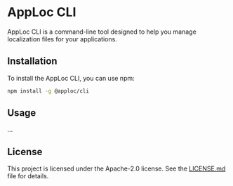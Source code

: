 # AppLoc CLI

AppLoc CLI is a command-line tool designed to help you manage localization files for your applications.

## Installation

To install the AppLoc CLI, you can use npm:

```sh
npm install -g @apploc/cli
```

## Usage

...

## License

This project is licensed under the Apache-2.0 license. See the [LICENSE.md](LICENSE.md) file for details.
